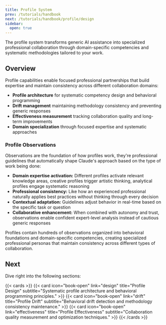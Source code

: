 ```yaml
---
title: Profile System
prev: /tutorials/handbook
next: /tutorials/handbook/profile/design
sidebar:
  open: true
---
```


The profile system transforms generic AI assistance into specialized professional collaboration through domain-specific competencies and systematic methodologies tailored to your work.

<!--more-->

## Overview

Profile capabilities enable focused professional partnerships that build expertise and maintain consistency across different collaboration domains:

- **Profile architecture** for systematic competency design and behavioral programming
- **Drift management** maintaining methodology consistency and preventing generic responses
- **Effectiveness measurement** tracking collaboration quality and long-term improvements
- **Domain specialization** through focused expertise and systematic approaches

### Profile Observations

Observations are the foundation of how profiles work, they're professional guidelines that automatically shape Claude's approach based on the type of work being done:

- **Domain expertise activation:** Different profiles activate relevant knowledge areas, creative profiles trigger artistic thinking, analytical profiles engage systematic reasoning
- **Professional consistency:** Like how an experienced professional naturally applies best practices without thinking through every decision
- **Contextual adaptation:** Guidelines adjust behavior in real-time based on the specific task or question
- **Collaborative enhancement:** When combined with autonomy and trust, observations enable confident expert-level analysis instead of cautious generic responses

Profiles contain hundreds of observations organized into behavioral foundations and domain-specific competencies, creating specialized professional personas that maintain consistency across different types of collaboration.

## Next

Dive right into the following sections:

{{< cards >}}
  {{< card icon="book-open" link="design" title="Profile Design" subtitle="Systematic profile architecture and behavioral programming principles." >}}
  {{< card icon="book-open" link="drift" title="Profile Drift" subtitle="Behavioral drift detection and methodology consistency maintenance." >}}
  {{< card icon="book-open" link="effectiveness" title="Profile Effectiveness" subtitle="Collaboration quality measurement and optimization techniques." >}}
{{< /cards >}}
